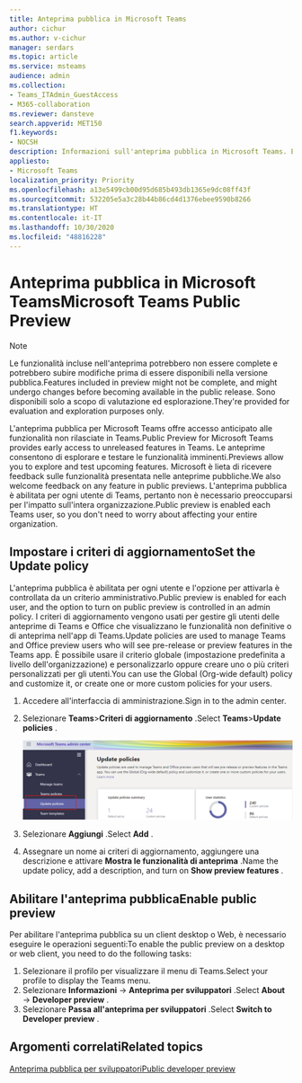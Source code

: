 ```yaml
---
title: Anteprima pubblica in Microsoft Teams
author: cichur
ms.author: v-cichur
manager: serdars
ms.topic: article
ms.service: msteams
audience: admin
ms.collection:
- Teams_ITAdmin_GuestAccess
- M365-collaboration
ms.reviewer: dansteve
search.appverid: MET150
f1.keywords:
- NOCSH
description: Informazioni sull'anteprima pubblica in Microsoft Teams. È possibile provare le nuove funzionalità e fornire feedback.
appliesto:
- Microsoft Teams
localization_priority: Priority
ms.openlocfilehash: a13e5499cb00d95d685b493db1365e9dc08ff43f
ms.sourcegitcommit: 532205e5a3c28b44b86cd4d1376ebee9590b8266
ms.translationtype: HT
ms.contentlocale: it-IT
ms.lasthandoff: 10/30/2020
ms.locfileid: "48816228"
---
```

# <a name="microsoft-teams-public-preview"></a><span data-ttu-id="4cc2b-104">Anteprima pubblica in Microsoft Teams</span><span class="sxs-lookup"><span data-stu-id="4cc2b-104">Microsoft Teams Public Preview</span></span>

> [!NOTE]
> <span data-ttu-id="4cc2b-105">Le funzionalità incluse nell'anteprima potrebbero non essere complete e potrebbero subire modifiche prima di essere disponibili nella versione pubblica.</span><span class="sxs-lookup"><span data-stu-id="4cc2b-105">Features included in preview might not be complete, and might undergo changes before becoming available in the public release.</span></span> <span data-ttu-id="4cc2b-106">Sono disponibili solo a scopo di valutazione ed esplorazione.</span><span class="sxs-lookup"><span data-stu-id="4cc2b-106">They're provided for evaluation and exploration purposes only.</span></span>

<span data-ttu-id="4cc2b-107">L'anteprima pubblica per Microsoft Teams offre accesso anticipato alle funzionalità non rilasciate in Teams.</span><span class="sxs-lookup"><span data-stu-id="4cc2b-107">Public Preview for Microsoft Teams provides early access to unreleased features in Teams.</span></span> <span data-ttu-id="4cc2b-108">Le anteprime consentono di esplorare e testare le funzionalità imminenti.</span><span class="sxs-lookup"><span data-stu-id="4cc2b-108">Previews allow you to explore and test upcoming features.</span></span> <span data-ttu-id="4cc2b-109">Microsoft è lieta di ricevere feedback sulle funzionalità presentata nelle anteprime pubbliche.</span><span class="sxs-lookup"><span data-stu-id="4cc2b-109">We also welcome feedback on any feature in public previews.</span></span> <span data-ttu-id="4cc2b-110">L'anteprima pubblica è abilitata per ogni utente di Teams, pertanto non è necessario preoccuparsi per l'impatto sull'intera organizzazione.</span><span class="sxs-lookup"><span data-stu-id="4cc2b-110">Public preview is enabled each Teams user, so you don't need to worry about affecting your entire organization.</span></span>

## <a name="set-the-update-policy"></a><span data-ttu-id="4cc2b-111">Impostare i criteri di aggiornamento</span><span class="sxs-lookup"><span data-stu-id="4cc2b-111">Set the Update policy</span></span>

 <span data-ttu-id="4cc2b-112">L'anteprima pubblica è abilitata per ogni utente e l'opzione per attivarla è controllata da un criterio amministrativo.</span><span class="sxs-lookup"><span data-stu-id="4cc2b-112">Public preview is enabled for each user, and the option to turn on public preview is controlled in an admin policy.</span></span> <span data-ttu-id="4cc2b-113">I criteri di aggiornamento vengono usati per gestire gli utenti delle anteprime di Teams e Office che visualizzano le funzionalità non definitive o di anteprima nell'app di Teams.</span><span class="sxs-lookup"><span data-stu-id="4cc2b-113">Update policies are used to manage Teams and Office preview users who will see pre-release or preview features in the Teams app.</span></span> <span data-ttu-id="4cc2b-114">È possibile usare il criterio globale (impostazione predefinita a livello dell'organizzazione) e personalizzarlo oppure creare uno o più criteri personalizzati per gli utenti.</span><span class="sxs-lookup"><span data-stu-id="4cc2b-114">You can use the Global (Org-wide default) policy and customize it, or create one or more custom policies for your users.</span></span>

1. <span data-ttu-id="4cc2b-115">Accedere all'interfaccia di amministrazione.</span><span class="sxs-lookup"><span data-stu-id="4cc2b-115">Sign in to the admin center.</span></span>
2. <span data-ttu-id="4cc2b-116">Selezionare **Teams**>**Criteri di aggiornamento** .</span><span class="sxs-lookup"><span data-stu-id="4cc2b-116">Select **Teams**>**Update policies** .</span></span>

   ![Selezionare l'opzione Aggiorna criteri](media/updatePolicies.png)

3. <span data-ttu-id="4cc2b-118">Selezionare **Aggiungi** .</span><span class="sxs-lookup"><span data-stu-id="4cc2b-118">Select **Add** .</span></span>
4. <span data-ttu-id="4cc2b-119">Assegnare un nome ai criteri di aggiornamento, aggiungere una descrizione e attivare **Mostra le funzionalità di anteprima** .</span><span class="sxs-lookup"><span data-stu-id="4cc2b-119">Name the update policy, add a description, and turn on **Show preview features** .</span></span>

## <a name="enable-public-preview"></a><span data-ttu-id="4cc2b-120">Abilitare l'anteprima pubblica</span><span class="sxs-lookup"><span data-stu-id="4cc2b-120">Enable public preview</span></span>

<span data-ttu-id="4cc2b-121">Per abilitare l'anteprima pubblica su un client desktop o Web, è necessario eseguire le operazioni seguenti:</span><span class="sxs-lookup"><span data-stu-id="4cc2b-121">To enable the public preview on a desktop or web client, you need to do the following tasks:</span></span>

1. <span data-ttu-id="4cc2b-122">Selezionare il profilo per visualizzare il menu di Teams.</span><span class="sxs-lookup"><span data-stu-id="4cc2b-122">Select your profile to display the Teams menu.</span></span>
2. <span data-ttu-id="4cc2b-123">Selezionare **Informazioni** → **Anteprima per sviluppatori** .</span><span class="sxs-lookup"><span data-stu-id="4cc2b-123">Select **About** → **Developer preview** .</span></span>
3. <span data-ttu-id="4cc2b-124">Selezionare **Passa all'anteprima per sviluppatori** .</span><span class="sxs-lookup"><span data-stu-id="4cc2b-124">Select **Switch to Developer preview** .</span></span>

## <a name="related-topics"></a><span data-ttu-id="4cc2b-125">Argomenti correlati</span><span class="sxs-lookup"><span data-stu-id="4cc2b-125">Related topics</span></span>

[<span data-ttu-id="4cc2b-126">Anteprima pubblica per sviluppatori</span><span class="sxs-lookup"><span data-stu-id="4cc2b-126">Public developer preview</span></span>](https://docs.microsoft.com/microsoftteams/platform/resources/dev-preview/developer-preview-intro)
